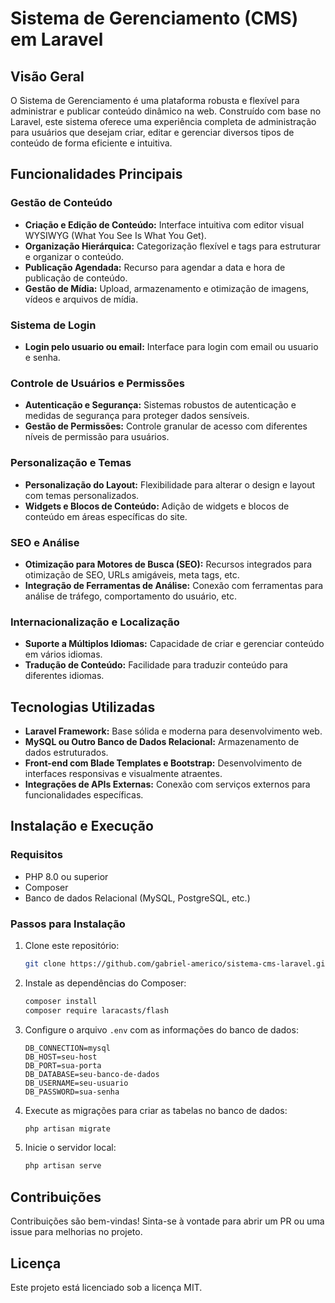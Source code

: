 # Sistema de Gerenciamento (CMS) em Laravel

## Visão Geral

O Sistema de Gerenciamento é uma plataforma robusta e flexível para administrar e publicar conteúdo dinâmico na web. Construído com base no Laravel, este sistema oferece uma experiência completa de administração para usuários que desejam criar, editar e gerenciar diversos tipos de conteúdo de forma eficiente e intuitiva.

## Funcionalidades Principais

### Gestão de Conteúdo

-   **Criação e Edição de Conteúdo:** Interface intuitiva com editor visual WYSIWYG (What You See Is What You Get).
-   **Organização Hierárquica:** Categorização flexível e tags para estruturar e organizar o conteúdo.
-   **Publicação Agendada:** Recurso para agendar a data e hora de publicação de conteúdo.
-   **Gestão de Mídia:** Upload, armazenamento e otimização de imagens, vídeos e arquivos de mídia.

### Sistema de Login

-  **Login pelo usuario ou email:** Interface para login com email ou usuario e senha.

### Controle de Usuários e Permissões

-   **Autenticação e Segurança:** Sistemas robustos de autenticação e medidas de segurança para proteger dados sensíveis.
-   **Gestão de Permissões:** Controle granular de acesso com diferentes níveis de permissão para usuários.

### Personalização e Temas

-   **Personalização do Layout:** Flexibilidade para alterar o design e layout com temas personalizados.
-   **Widgets e Blocos de Conteúdo:** Adição de widgets e blocos de conteúdo em áreas específicas do site.

### SEO e Análise

-   **Otimização para Motores de Busca (SEO):** Recursos integrados para otimização de SEO, URLs amigáveis, meta tags, etc.
-   **Integração de Ferramentas de Análise:** Conexão com ferramentas para análise de tráfego, comportamento do usuário, etc.

### Internacionalização e Localização

-   **Suporte a Múltiplos Idiomas:** Capacidade de criar e gerenciar conteúdo em vários idiomas.
-   **Tradução de Conteúdo:** Facilidade para traduzir conteúdo para diferentes idiomas.

## Tecnologias Utilizadas

-   **Laravel Framework:** Base sólida e moderna para desenvolvimento web.
-   **MySQL ou Outro Banco de Dados Relacional:** Armazenamento de dados estruturados.
-   **Front-end com Blade Templates e Bootstrap:** Desenvolvimento de interfaces responsivas e visualmente atraentes.
-   **Integrações de APIs Externas:** Conexão com serviços externos para funcionalidades específicas.

## Instalação e Execução

### Requisitos

-   PHP 8.0 ou superior
-   Composer
-   Banco de dados Relacional (MySQL, PostgreSQL, etc.)

### Passos para Instalação

1. Clone este repositório:

    ```bash
    git clone https://github.com/gabriel-americo/sistema-cms-laravel.git
    ```

2. Instale as dependências do Composer:

    ```bash
    composer install
    composer require laracasts/flash
    ```

3. Configure o arquivo `.env` com as informações do banco de dados:

    ```env
    DB_CONNECTION=mysql
    DB_HOST=seu-host
    DB_PORT=sua-porta
    DB_DATABASE=seu-banco-de-dados
    DB_USERNAME=seu-usuario
    DB_PASSWORD=sua-senha
    ```

4. Execute as migrações para criar as tabelas no banco de dados:

    ```bash
    php artisan migrate
    ```

5. Inicie o servidor local:

    ```bash
    php artisan serve
    ```

## Contribuições

Contribuições são bem-vindas! Sinta-se à vontade para abrir um PR ou uma issue para melhorias no projeto.

## Licença

Este projeto está licenciado sob a licença MIT.

